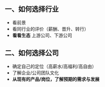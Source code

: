 ## 一、如何选择行业
* 看前景
* 看同行业的评价（薪酬、晋升、转行）
* **看看生态** 上游公司、下游公司

## 二、如何选择公司
* 确定自己的定位（高薪水/高福利/高自由）
* 了解企业/公司团队文化
* **从现有的产品/岗位，了解预期的需求与发展**
 
